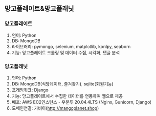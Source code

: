 ## 망고플레이트&망고플래닛

### 망고플레이트
1. 언어: Python
2. DB: MongoDB 
3. 라이브러리: pymongo, selenium, matplotlib, konlpy, seaborn
4. 기능: 망고플레이트 크롤링 및 데이터 수집, 시각화, 댓글 분석

### 망고플래닛
1. 언어: Python
2. DB: MongoDB(식당데이터, 즐겨찾기), sqlite(회원기능)
3. 프레임워크: Django
4. 기능: 망고플레이트에서 수집한 데이터를 연동하여 웹으로 제공
5. 배포: AWS EC2인스턴스 - 우분투 20.04.4LTS (Nginx, Gunicorn, Django)
6. 도메인연결: 가비아(http://mangoplanet.shop)
